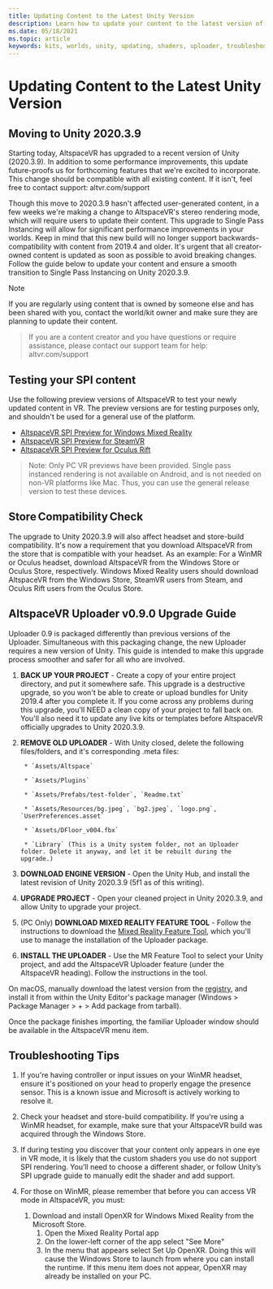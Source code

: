 ```yaml
---
title: Updating Content to the Latest Unity Version
description: Learn how to update your content to the latest version of Unity.
ms.date: 05/18/2021
ms.topic: article
keywords: kits, worlds, unity, updating, shaders, uploader, troubleshooting
---
```


# Updating Content to the Latest Unity Version

## Moving to Unity 2020.3.9

Starting today, AltspaceVR has upgraded to a recent version of Unity (2020.3.9). In addition to some performance improvements, this update future-proofs us for forthcoming features that we're excited to incorporate. This change should be compatible with all existing content. If it isn't, feel free to contact support: altvr.com/support

Though this move to 2020.3.9 hasn't affected user-generated content, in a few weeks we're making a change to AltspaceVR's stereo rendering mode, which will require users to update their content. This upgrade to Single Pass Instancing will allow for significant performance improvements in your worlds. Keep in mind that this new build will no longer support backwards-compatibility with content from 2019.4 and older. It's urgent that all creator-owned content is updated as soon as possible to avoid breaking changes. Follow the guide below to update your content and ensure a smooth transition to Single Pass Instancing on Unity 2020.3.9.

> [!NOTE]
> If you are regularly using content that is owned by someone else and has been shared with you, contact the world/kit owner and make sure they are planning to update their content.

> If you are a content creator and you have questions or require assistance, please contact our support team for help: altvr.com/support

## Testing your SPI content

Use the following preview versions of AltspaceVR to test your newly updated content in VR. The preview versions are for testing purposes only, and shouldn't be used for a general use of the platform.

* [AltspaceVR SPI Preview for Windows Mixed Reality](https://aka.ms/AvrSpiMr)
* [AltspaceVR SPI Preview for SteamVR](https://aka.ms/AvrSpiSteam)
* [AltspaceVR SPI Preview for Oculus Rift](https://aka.ms/AvrSpiRift)

> Note: Only PC VR previews have been provided. Single pass instanced rendering is not available on Android, and is not needed on non-VR platforms like Mac. Thus, you can use the general release version to test these devices.


## Store Compatibility Check

The upgrade to Unity 2020.3.9 will also affect headset and store-build compatibility. It's now a requirement that you download AltspaceVR from the store that is compatible with your headset. As an example: For a WinMR or Oculus headset, download AltspaceVR from the Windows Store or Oculus Store, respectively. Windows Mixed Reality users should download AltspaceVR from the Windows Store, SteamVR users from Steam, and Oculus Rift users from the Oculus Store.

## AltspaceVR Uploader v0.9.0 Upgrade Guide 

Uploader 0.9 is packaged differently than previous versions of the Uploader. Simultaneous with this packaging change, the new Uploader requires a new version of Unity. This guide is intended to make this upgrade process smoother and safer for all who are involved.

1. **BACK UP YOUR PROJECT** - Create a copy of your entire project directory, and put it somewhere safe. This upgrade is a destructive upgrade, so you won't be able to create or upload bundles for Unity 2019.4 after you complete it. If you come across any problems during this upgrade, you'll NEED a clean copy of your project to fall back on. You'll also need it to update any live kits or templates before AltspaceVR officially upgrades to Unity 2020.3.9.

2. **REMOVE OLD UPLOADER** - With Unity closed, delete the following files/folders, and it's corresponding .meta files:

        * `Assets/Altspace`

        * `Assets/Plugins`

        * `Assets/Prefabs/test-folder`, `Readme.txt`

        * `Assets/Resources/bg.jpeg`, `bg2.jpeg`, `logo.png`, `UserPreferences.asset`

        * `Assets/DFloor_v004.fbx`

        * `Library` (This is a Unity system folder, not an Uploader folder. Delete it anyway, and let it be rebuilt during the upgrade.)

3. **DOWNLOAD ENGINE VERSION** - Open the Unity Hub, and install the latest revision of Unity 2020.3.9 (5f1 as of this writing).

4. **UPGRADE PROJECT** - Open your cleaned project in Unity 2020.3.9, and allow Unity to upgrade your project.

5. (PC Only) **DOWNLOAD MIXED REALITY FEATURE TOOL** - Follow the instructions to download the [Mixed Reality Feature Tool](/windows/mixed-reality/develop/unity/welcome-to-mr-feature-tool), which you'll use to manage the installation of the Uploader package.

6. **INSTALL THE UPLOADER** - Use the MR Feature Tool to select your Unity project, and add the AltspaceVR Uploader feature (under the AltspaceVR heading). Follow the instructions in the tool.

On macOS, manually download the latest version from the [registry](https://dev.azure.com/aipmr/MixedReality-Unity-Packages/_packaging?_a=package&feed=Unity-packages&package=com.microsoft.altspacevr_uploader&protocolType=Npm&version=0.9.0&view=versions), and install it from within the Unity Editor's package manager (Windows > Package Manager > + > Add package from tarball).

Once the package finishes importing, the familiar Uploader window should be available in the AltspaceVR menu item.

## Troubleshooting Tips

1. If you're having controller or input issues on your WinMR headset, ensure it's positioned on your head to properly engage the presence sensor. This is a known issue and Microsoft is actively working to resolve it.

2. Check your headset and store-build compatibility. If you're using a WinMR headset, for example, make sure that your AltspaceVR build was acquired through the Windows Store.

3. If during testing you discover that your content only appears in one eye in VR mode, it is likely that the custom shaders you use do not support SPI rendering. You’ll need to choose a different shader, or follow Unity’s SPI upgrade guide to manually edit the shader and add support.

4. For those on WinMR, please remember that before you can access VR mode in AltspaceVR, you must: 
    1. Download and install OpenXR for Windows Mixed Reality from the Microsoft Store.
        1. Open the Mixed Reality Portal app
        2. On the lower-left corner of the app select "See More"
        3. In the menu that appears select Set Up OpenXR. Doing this will cause the Windows Store to launch from where you can install the runtime. If this menu item does not appear, OpenXR may already be installed on your PC.